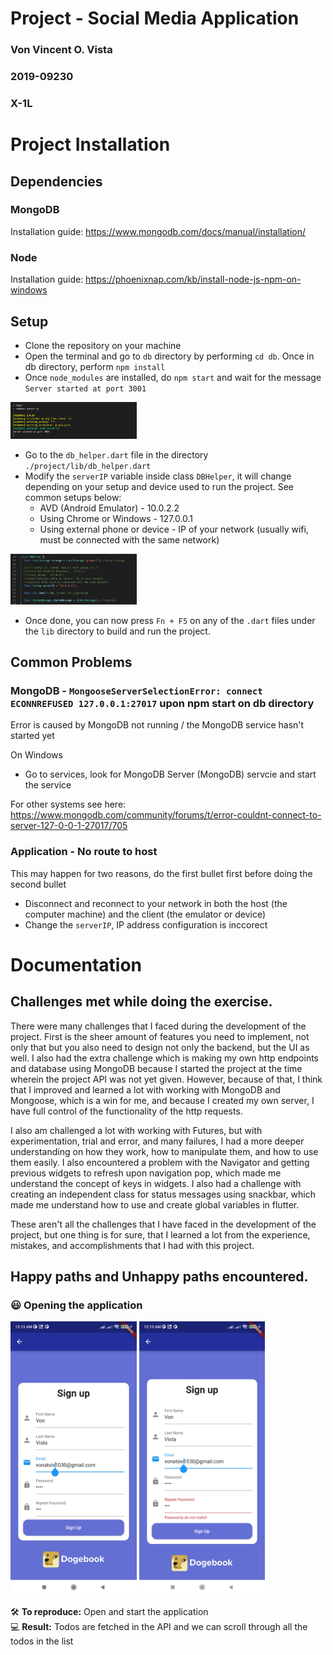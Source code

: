# Project - Social Media Application
### Von Vincent O. Vista
### 2019-09230
### X-1L

# Project Installation

## Dependencies 

### MongoDB 

Installation guide: https://www.mongodb.com/docs/manual/installation/

### Node

Installation guide: https://phoenixnap.com/kb/install-node-js-npm-on-windows

## Setup

- Clone the repository on your machine
- Open the terminal and go to ```db``` directory by performing ```cd db```. Once in db directory, perform ```npm install```
- Once ```node_modules``` are installed, do ```npm start``` and wait for the message ```Server started at port 3001```
<p float="left">
  <img src="/screenshots/dep%20(1).png" width="40%" />
</p>

- Go to the ```db_helper.dart``` file in the directory ```./project/lib/db_helper.dart```
- Modify the ```serverIP``` variable inside class ```DBHelper```, it will change depending on your setup and device used to run the project. See common setups below:
  - AVD (Android Emulator) - 10.0.2.2
  - Using Chrome or Windows - 127.0.0.1
  - Using external phone or device - IP of your network (usually wifi, must be connected with the same network)

<p float="left">
  <img src="/screenshots/dep%20(2).png" width="40%" />
</p>

- Once done, you can now press ```Fn + F5``` on any of the ```.dart``` files under the ```lib``` directory to build and run the project.

## Common Problems

### MongoDB - ```MongooseServerSelectionError: connect ECONNREFUSED 127.0.0.1:27017``` upon npm start on db directory

Error is caused by MongoDB not running / the MongoDB service hasn't started yet

On Windows

- Go to services, look for MongoDB Server (MongoDB) servcie and start the service

For other systems see here: https://www.mongodb.com/community/forums/t/error-couldnt-connect-to-server-127-0-0-1-27017/705

### Application - No route to host

This may happen for two reasons, do the first bullet first before doing the second bullet

- Disconnect and reconnect to your network in both the host (the computer machine) and the client (the emulator or device)
- Change the ```serverIP```, IP address configuration is inccorect

# Documentation

## Challenges met while doing the exercise.
There were many challenges that I faced during the development of the project. First is the sheer amount of features you need to implement, not only that but you also need to design not only the backend, but the UI as well. I also had the extra challenge which is making my own http endpoints and database using MongoDB because I started the project at the time wherein the project API was not yet given. However, because of that, I think that I improved and learned a lot with working with MongoDB and Mongoose, which is a win for me, and because I created my own server, I have full control of the functionality of the http requests.

I also am challenged a lot with working with Futures, but with experimentation, trial and error, and many failures, I had a more deeper understanding on how they work, how to manipulate them, and how to use them easily. I also encountered a problem with the Navigator and getting previous widgets to refresh upon navigation pop, which made me understand the concept of keys in widgets. I also had a challenge with creating an independent class for status messages using snackbar, which made me understand how to use and create global variables in flutter. 

These aren't all the challenges that I have faced in the development of the project, but one thing is for sure, that I learned a lot from the experience, mistakes, and accomplishments that I had with this project.

## Happy paths and Unhappy paths encountered.

### 😃 Opening the application
<p float="left">
  <img src="/screenshots/sc%20(3).jpg" width="40%" />
  <img src="/screenshots/sc%20(4).jpg" width="40%" /> 
</p>
🛠️ <strong>To reproduce:</strong> Open and start the application 
</br>
💻 <strong>Result:</strong> Todos are fetched in the API and we can scroll through all the todos in the list 
</br>










